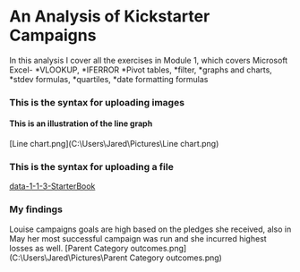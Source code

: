 # An Analysis of Kickstarter Campaigns
In this analysis I cover all the exercises in Module 1, which covers Microsoft Excel-
*VLOOKUP,
*IFERROR 
*Pivot tables, 
*filter, 
*graphs and charts, 
*stdev formulas, 
*quartiles, 
*date formatting formulas
### This is the syntax for uploading images
#### This is an illustration of the line graph
[Line chart.png](C:\Users\Jared\Pictures\Line chart.png)
### This is the syntax for uploading a file
[data-1-1-3-StarterBook](C:\Users\Jared\Documents\data-1-1-3-StarterBook.zip)
### My findings
Louise campaigns goals are high based on the pledges she received, also in May her most successful campaign was run and she incurred highest losses as well.
[Parent Category outcomes.png](C:\Users\Jared\Pictures\Parent Category outcomes.png)
